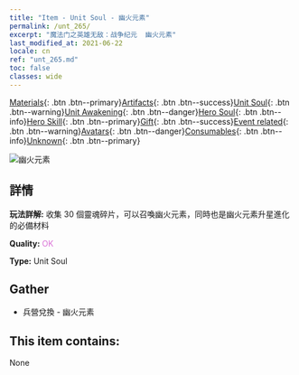```yaml
---
title: "Item - Unit Soul - 幽火元素"
permalink: /unt_265/
excerpt: "魔法门之英雄无敌：战争纪元  幽火元素"
last_modified_at: 2021-06-22
locale: cn
ref: "unt_265.md"
toc: false
classes: wide
---
```

 [Materials](/ItemsCN/){: .btn .btn--primary}[Artifacts](/ItemsCN/Artifacts/){: .btn .btn--success}[Unit Soul](/ItemsCN/UnitSoul/){: .btn .btn--warning}[Unit Awakening](/ItemsCN/UnitAwakening/){: .btn .btn--danger}[Hero Soul](/ItemsCN/HeroSoul/){: .btn .btn--info}[Hero Skill](/ItemsCN/HeroSkill/){: .btn .btn--primary}[Gift](/ItemsCN/Gift/){: .btn .btn--success}[Event related](/ItemsCN/Events/){: .btn .btn--warning}[Avatars](/ItemsCN/Avatars/){: .btn .btn--danger}[Consumables](/ItemsCN/Consumables/){: .btn .btn--info}[Unknown](/ItemsCN/Unknown/){: .btn .btn--primary}

 ![幽火元素](/images/u/ti_liehuoyuansu.jpg)

## 詳情
 **玩法詳解:** 收集 30 個靈魂碎片，可以召喚幽火元素，同時也是幽火元素升星進化的必備材料

 **Quality:** <span style="color: #DA70D6">OK</span>

 **Type:** Unit Soul

## Gather

*    兵營兌換 - 幽火元素 

## This item contains:

  None

